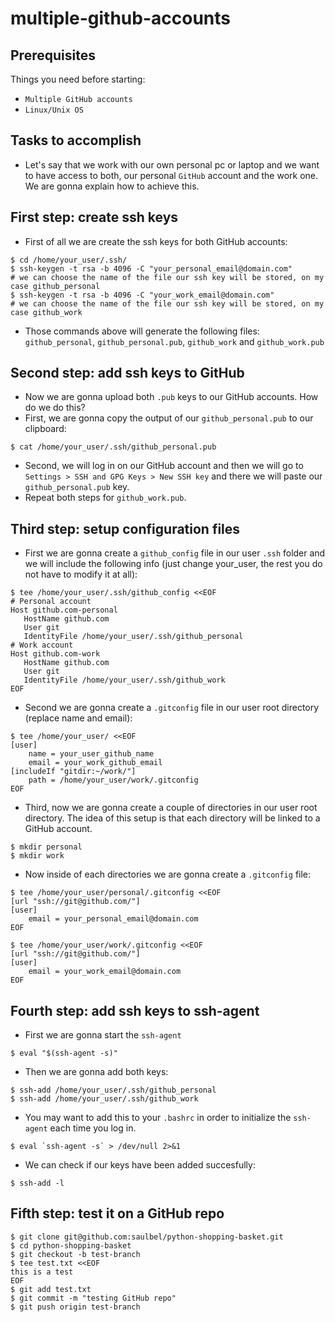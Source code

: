 # multiple-github-accounts

## Prerequisites
Things you need before starting:
* `Multiple GitHub accounts`
* `Linux/Unix OS`

## Tasks to accomplish
- Let's say that we work with our own personal pc or laptop and we want to have access to both, our personal `GitHub` account and the work one. We are gonna explain how to achieve this.

## First step: create ssh keys
- First of all we are create the ssh keys for both GitHub accounts:
````
$ cd /home/your_user/.ssh/
$ ssh-keygen -t rsa -b 4096 -C "your_personal_email@domain.com"
# we can choose the name of the file our ssh key will be stored, on my case github_personal
$ ssh-keygen -t rsa -b 4096 -C "your_work_email@domain.com"
# we can choose the name of the file our ssh key will be stored, on my case github_work
````
- Those commands above will generate the following files: `github_personal`, `github_personal.pub`, `github_work` and `github_work.pub`

## Second step: add ssh keys to GitHub
- Now we are gonna upload both `.pub` keys to our GitHub accounts. How do we do this?
- First, we are gonna copy the output of our `github_personal.pub` to our clipboard:
````
$ cat /home/your_user/.ssh/github_personal.pub
````
- Second, we will log in on our GitHub account and then we will go to `Settings > SSH and GPG Keys > New SSH key` and there we will paste our `github_personal.pub` key.
- Repeat both steps for `github_work.pub`.

## Third step: setup configuration files 
- First we are gonna create a `github_config` file in our user `.ssh` folder and we will include the following info (just change your_user, the rest you do not have to modify it at all):
````
$ tee /home/your_user/.ssh/github_config <<EOF
# Personal account 
Host github.com-personal
   HostName github.com
   User git
   IdentityFile /home/your_user/.ssh/github_personal
# Work account
Host github.com-work
   HostName github.com
   User git
   IdentityFile /home/your_user/.ssh/github_work
EOF
````
- Second we are gonna create a `.gitconfig` file in our user root directory (replace name and email):
````
$ tee /home/your_user/ <<EOF
[user]
    name = your_user_github_name
    email = your_work_github_email
[includeIf "gitdir:~/work/"]
    path = /home/your_user/work/.gitconfig
EOF
````
- Third, now we are gonna create a couple of directories in our user root directory. The idea of this setup is that each directory will be linked to a GitHub account.
````
$ mkdir personal
$ mkdir work
````
- Now inside of each directories we are gonna create a `.gitconfig` file:
````
$ tee /home/your_user/personal/.gitconfig <<EOF
[url "ssh://git@github.com/"]
[user]
    email = your_personal_email@domain.com
EOF

$ tee /home/your_user/work/.gitconfig <<EOF
[url "ssh://git@github.com/"]
[user]
    email = your_work_email@domain.com
EOF
````
## Fourth step: add ssh keys to ssh-agent
- First we are gonna start the `ssh-agent`
````
$ eval "$(ssh-agent -s)"
````
- Then we are gonna add both keys:
````
$ ssh-add /home/your_user/.ssh/github_personal
$ ssh-add /home/your_user/.ssh/github_work
````
- You may want to add this to your `.bashrc` in order to initialize the `ssh-agent` each time you log in.
````
$ eval `ssh-agent -s` > /dev/null 2>&1
````
- We can check if our keys have been added succesfully:
````
$ ssh-add -l
````
## Fifth step: test it on a GitHub repo
````
$ git clone git@github.com:saulbel/python-shopping-basket.git
$ cd python-shopping-basket
$ git checkout -b test-branch
$ tee test.txt <<EOF
this is a test
EOF
$ git add test.txt
$ git commit -m "testing GitHub repo"
$ git push origin test-branch
````

